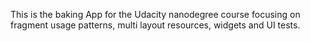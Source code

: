 This is the baking App for the Udacity nanodegree course focusing on fragment usage patterns, multi layout resources, widgets and UI tests.
